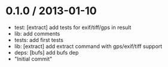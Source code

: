 
0.1.0 / 2013-01-10 
==================

  * test: [extract] add tests for exif/tiff/gps in result
  * lib: add comments
  * tests: add first tests
  * lib: [extract] add extract command with gps/exif/tiff support
  * deps: [bufs] add bufs dep
  * "Initial commit"
